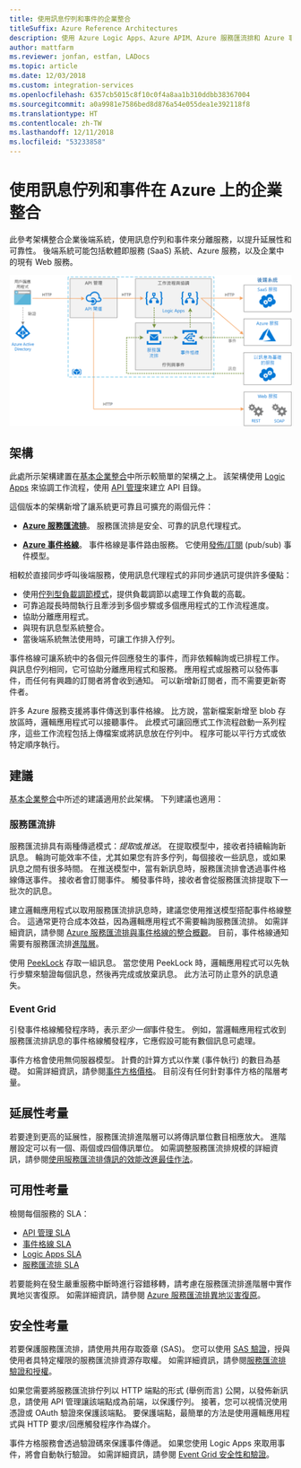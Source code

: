 ```yaml
---
title: 使用訊息佇列和事件的企業整合
titleSuffix: Azure Reference Architectures
description: 使用 Azure Logic Apps、Azure APIM、Azure 服務匯流排和 Azure 事件方格來實作企業整合模式的建議架構。
author: mattfarm
ms.reviewer: jonfan, estfan, LADocs
ms.topic: article
ms.date: 12/03/2018
ms.custom: integration-services
ms.openlocfilehash: 6357cb5015c8f10c0f4a8aa1b310ddbb38367004
ms.sourcegitcommit: a0a9981e7586bed8d876a54e055dea1e392118f8
ms.translationtype: HT
ms.contentlocale: zh-TW
ms.lasthandoff: 12/11/2018
ms.locfileid: "53233858"
---
```

# <a name="enterprise-integration-on-azure-using-message-queues-and-events"></a>使用訊息佇列和事件在 Azure 上的企業整合

此參考架構整合企業後端系統，使用訊息佇列和事件來分離服務，以提升延展性和可靠性。 後端系統可能包括軟體即服務 (SaaS) 系統、Azure 服務，以及企業中的現有 Web 服務。

![使用佇列和事件的企業整合參考架構](./_images/enterprise-integration-queues-events.png)

## <a name="architecture"></a>架構

此處所示架構建置在[基本企業整合][basic-enterprise-integration]中所示較簡單的架構之上。 該架構使用 [Logic Apps][logic-apps] 來協調工作流程，使用 [API 管理][apim]來建立 API 目錄。

這個版本的架構新增了讓系統更可靠且可擴充的兩個元件：

- **[Azure 服務匯流排][service-bus]**。 服務匯流排是安全、可靠的訊息代理程式。

- **[Azure 事件格線][event-grid]**。 事件格線是事件路由服務。 它使用[發佈/訂閱](../../patterns/publisher-subscriber.md) (pub/sub) 事件模型。

相較於直接同步呼叫後端服務，使用訊息代理程式的非同步通訊可提供許多優點：

- 使用[佇列型負載調節模式](../../patterns/queue-based-load-leveling.md)，提供負載調節以處理工作負載的高載。
- 可靠追蹤長時間執行且牽涉到多個步驟或多個應用程式的工作流程進度。
- 協助分離應用程式。
- 與現有訊息型系統整合。
- 當後端系統無法使用時，可讓工作排入佇列。

事件格線可讓系統中的各個元件回應發生的事件，而非依賴輪詢或已排程工作。 與訊息佇列相同，它可協助分離應用程式和服務。 應用程式或服務可以發佈事件，而任何有興趣的訂閱者將會收到通知。 可以新增新訂閱者，而不需要更新寄件者。

許多 Azure 服務支援將事件傳送到事件格線。 比方說，當新檔案新增至 blob 存放區時，邏輯應用程式可以接聽事件。 此模式可讓回應式工作流程啟動一系列程序，這些工作流程包括上傳檔案或將訊息放在佇列中。 程序可能以平行方式或依特定順序執行。

## <a name="recommendations"></a>建議

[基本企業整合][basic-enterprise-integration]中所述的建議適用於此架構。 下列建議也適用：

### <a name="service-bus"></a>服務匯流排

服務匯流排具有兩種傳遞模式：*提取*或*推送*。 在提取模型中，接收者持續輪詢新訊息。 輪詢可能效率不佳，尤其如果您有許多佇列，每個接收一些訊息，或如果訊息之間有很多時間。 在推送模型中，當有新訊息時，服務匯流排會透過事件格線傳送事件。 接收者會訂閱事件。 觸發事件時，接收者會從服務匯流排提取下一批次的訊息。

建立邏輯應用程式以取用服務匯流排訊息時，建議您使用推送模型搭配事件格線整合。 這通常更符合成本效益，因為邏輯應用程式不需要輪詢服務匯流排。 如需詳細資訊，請參閱 [Azure 服務匯流排與事件格線的整合概觀](/azure/service-bus-messaging/service-bus-to-event-grid-integration-concept)。 目前，事件格線通知需要有服務匯流排[進階層](https://azure.microsoft.com/pricing/details/service-bus/)。

使用 [PeekLock](/azure/service-bus-messaging/service-bus-messaging-overview#queues) 存取一組訊息。 當您使用 PeekLock 時，邏輯應用程式可以先執行步驟來驗證每個訊息，然後再完成或放棄訊息。 此方法可防止意外的訊息遺失。

### <a name="event-grid"></a>Event Grid

引發事件格線觸發程序時，表示*至少一個*事件發生。 例如，當邏輯應用程式收到服務匯流排訊息的事件格線觸發程序，它應假設可能有數個訊息可處理。

事件方格會使用無伺服器模型。 計費的計算方式以作業 (事件執行) 的數目為基礎。 如需詳細資訊，請參閱[事件方格價格](https://azure.microsoft.com/pricing/details/event-grid/)。 目前沒有任何針對事件方格的階層考量。

## <a name="scalability-considerations"></a>延展性考量

若要達到更高的延展性，服務匯流排進階層可以將傳訊單位數目相應放大。 進階層設定可以有一個、兩個或四個傳訊單位。 如需調整服務匯流排規模的詳細資訊，請參閱[使用服務匯流排傳訊的效能改進最佳作法](/azure/service-bus-messaging/service-bus-performance-improvements)。

## <a name="availability-considerations"></a>可用性考量

檢閱每個服務的 SLA：

- [API 管理 SLA][apim-sla]
- [事件格線 SLA][event-grid-sla]
- [Logic Apps SLA][logic-apps-sla]
- [服務匯流排 SLA][sb-sla]

若要能夠在發生嚴重服務中斷時進行容錯移轉，請考慮在服務匯流排進階層中實作異地災害復原。 如需詳細資訊，請參閱 [Azure 服務匯流排異地災害復原](/azure/service-bus-messaging/service-bus-geo-dr)。

## <a name="security-considerations"></a>安全性考量

若要保護服務匯流排，請使用共用存取簽章 (SAS)。 您可以使用 [SAS 驗證](/azure/service-bus-messaging/service-bus-sas)，授與使用者具特定權限的服務匯流排資源存取權。 如需詳細資訊，請參閱[服務匯流排驗證和授權](/azure/service-bus-messaging/service-bus-authentication-and-authorization)。

如果您需要將服務匯流排佇列以 HTTP 端點的形式 (舉例而言) 公開，以發佈新訊息，請使用 API 管理讓該端點成為前端，以保護佇列。 接著，您可以視情況使用憑證或 OAuth 驗證來保護該端點。 要保護端點，最簡單的方法是使用邏輯應用程式與 HTTP 要求/回應觸發程序作為媒介。

事件方格服務會透過驗證碼來保護事件傳遞。 如果您使用 Logic Apps 來取用事件，將會自動執行驗證。 如需詳細資訊，請參閱 [Event Grid 安全性和驗證](/azure/event-grid/security-authentication)。

[apim]: /azure/api-management
[apim-sla]: https://azure.microsoft.com/support/legal/sla/api-management/
[event-grid]: /azure/event-grid/
[event-grid-sla]: https://azure.microsoft.com/support/legal/sla/event-grid
[logic-apps]: /azure/logic-apps/logic-apps-overview
[logic-apps-sla]: https://azure.microsoft.com/support/legal/sla/logic-apps
[sb-sla]: https://azure.microsoft.com/support/legal/sla/service-bus/
[service-bus]: /azure/service-bus-messaging/
[basic-enterprise-integration]: ./basic-enterprise-integration.md
